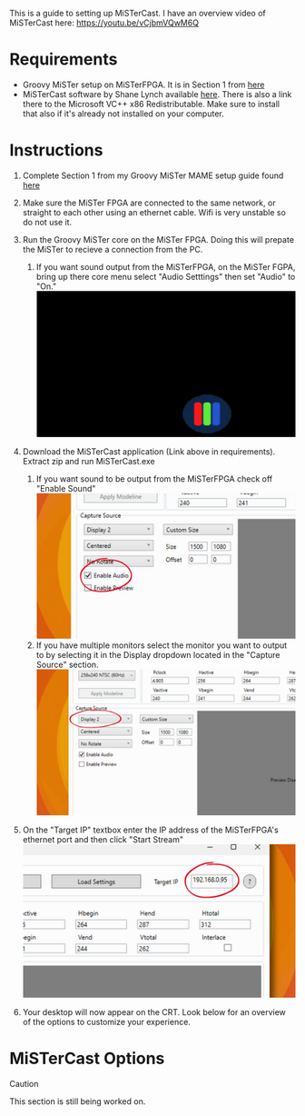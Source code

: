 This is a guide to setting up MiSTerCast. I have an overview video of MiSTerCast here: https://youtu.be/vCjbmVQwM6Q

# Requirements
- Groovy MiSTer setup on MiSTerFPGA. It is in Section 1 from [here](https://github.com/lutechsource/MiSTerStuff/blob/main/GroovyMiSTer/mame_documentation.md#section-1-on-the-misterfpga)
- MiSTerCast software by Shane Lynch available  [here](https://github.com/iequalshane/MiSTerCast/releases). There is also a link there to the Microsoft VC++ x86 Redistributable. Make sure to install that also if it's already not installed on your computer.

# Instructions

1. Complete Section 1 from my Groovy MiSTer MAME setup guide found [here](https://github.com/lutechsource/MiSTerStuff/blob/main/GroovyMiSTer/mame_documentation.md#section-1-on-the-misterfpga)

2. Make sure the  MiSTer FPGA are connected to the same network, or straight to each other using an ethernet cable. Wifi is very unstable so do not use it.

3. Run the Groovy MiSTer core on the MiSTer FPGA. Doing this will prepate the MiSTer to recieve a connection from the PC.
    1. If you want sound output from the MiSTerFPGA, on the MiSTer FGPA, bring up there core menu select "Audio Setttings" then set "Audio" to "On."
![Enable Audio Groovy MiSTer](https://github.com/lutechsource/MiSTerStuff/blob/main/GroovyMiSTer/groovy_mister_enable_audio.gif)

4. Download the MiSTerCast application (Link above in requirements). Extract zip and run MiSTerCast.exe
    1. If you want sound to be output from the MiSTerFPGA check off "Enable Sound"
![Enable Audio MiSTerCast](https://github.com/lutechsource/MiSTerStuff/blob/main/GroovyMiSTer/mistercast_enable_audio.png)
    2. If you have multiple monitors select the monitor you want to output to by selecting it in the Display dropdown located in the "Capture Source" section.
![Select monitor](https://github.com/lutechsource/MiSTerStuff/blob/main/GroovyMiSTer/mistercast_monitors.png)

5. On the "Target IP" textbox enter the IP address of the MiSTerFPGA's ethernet port and then click "Start Stream"
![Inser IP address](https://github.com/lutechsource/MiSTerStuff/blob/main/GroovyMiSTer/mistercast_targetIP.png)

6. Your desktop will now appear on the CRT. Look below for an overview of the options to customize your experience.

# MiSTerCast Options
>[!CAUTION]
This section is still being worked on.
